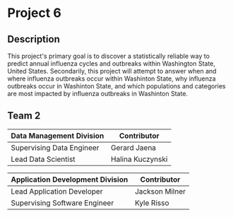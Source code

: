 # Project 6

## Description
This project's primary goal is to discover a statistically reliable way to predict annual influenza cycles and outbreaks within Washington State, United States. Secondarily, this project will attempt to answer when and where influenza outbreaks occur within Washinton State, why influenza outbreaks occur in Washinton State, and which populations and categories are most impacted by influenza outbreaks in Washinton State.

## Team 2
|     Data Management Division     |   Contributor    |
| -------------------------------- | ---------------- |
|     Supervising Data Engineer    |   Gerard Jaena   |
|        Lead Data Scientist       | Halina Kuczynski |

| Application Development Division |   Contributor    |
| -------------------------------- | ---------------- |
|    Lead Application Developer    |  Jackson Milner  |
|  Supervising Software Engineer   |    Kyle Risso    |


